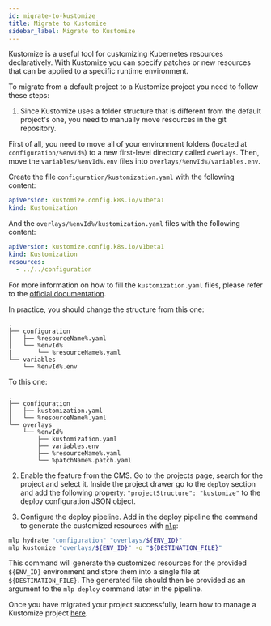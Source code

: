 ```yaml
---
id: migrate-to-kustomize
title: Migrate to Kustomize
sidebar_label: Migrate to Kustomize
---
```


Kustomize is a useful tool for customizing Kubernetes resources declaratively. With Kustomize you can specify patches or new resources that can be applied to a specific runtime environment.

To migrate from a default project to a Kustomize project you need to follow these steps:

1. Since Kustomize uses a folder structure that is different from the default project's one, you need to manually move resources in the git repository.

  First of all, you need to move all of your environment folders (located at `configuration/%envId%`) to a new first-level directory called `overlays`. Then, move the `variables/%envId%.env` files into `overlays/%envId%/variables.env`.
  
  Create the file `configuration/kustomization.yaml` with the following content:
  
  ```yaml
  apiVersion: kustomize.config.k8s.io/v1beta1
  kind: Kustomization
  ```

  And the `overlays/%envId%/kustomization.yaml` files with the following content:

  ```yaml
  apiVersion: kustomize.config.k8s.io/v1beta1
  kind: Kustomization
  resources:
    - ../../configuration
  ```

  For more information on how to fill the `kustomization.yaml` files, please refer to the [official documentation](https://kubernetes.io/docs/tasks/manage-kubernetes-objects/kustomization/#kustomize-feature-list).

  In practice, you should change the structure from this one:
  
  ```plain
  .
  ├── configuration
  │   ├── %resourceName%.yaml
  │   └── %envId%
  |       └── %resourceName%.yaml
  └── variables
      └── %envId%.env
  ```
  
  To this one:
  
  ```plain
  .
  ├── configuration
  │   ├── kustomization.yaml
  │   └── %resourceName%.yaml
  └── overlays
      └── %envId%
          ├── kustomization.yaml
          ├── variables.env
          ├── %resourceName%.yaml        
          └── %patchName%.patch.yaml
  ```

2. Enable the feature from the CMS. Go to the projects page, search for the project and select it. Inside the project drawer go to the `deploy` section and add the following property: `"projectStructure": "kustomize"` to the deploy configuration JSON object.

3. Configure the deploy pipeline. Add in the deploy pipeline the command to generate the customized resources with [`mlp`](https://github.com/mia-platform/mlp):

  ```sh
  mlp hydrate "configuration" "overlays/${ENV_ID}"
  mlp kustomize "overlays/${ENV_ID}" -o "${DESTINATION_FILE}"
  ```

  This command will generate the customized resources for the provided `${ENV_ID}` environment and store them into a single file at `${DESTINATION_FILE}`. The generated file should then be provided as an argument to the `mlp deploy` command later in the pipeline.

Once you have migrated your project successfully, learn how to manage a Kustomize project [here](/console/project-configuration/kustomize-your-configurations/manage-a-kustomize-project.md).

